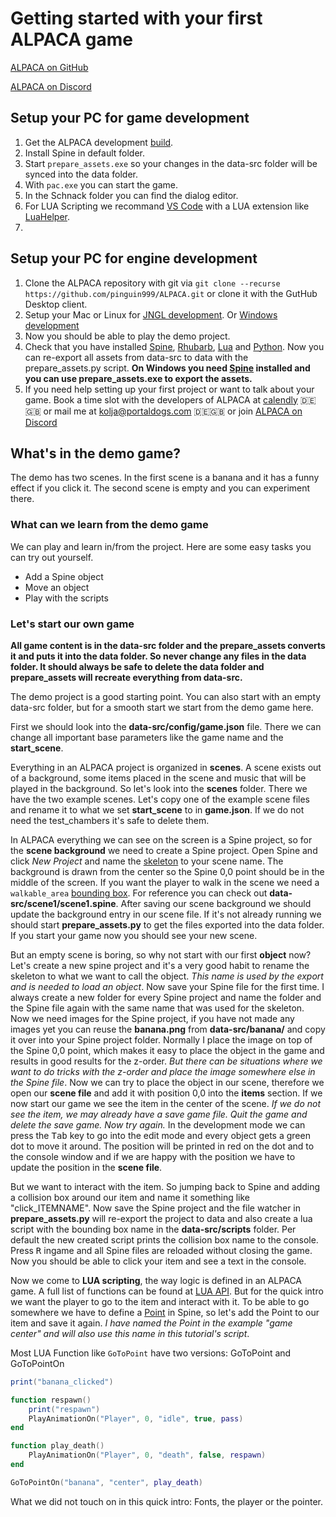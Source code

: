 # Getting started with your first ALPACA game

[ALPACA on GitHub](https://github.com/pinguin999/ALPACA)

[ALPACA on Discord](https://discord.gg/zWdnq6UJ79)

## Setup your PC for game development

1. Get the ALPACA development [build](https://alpaca-engine.de/alpaca_engine.zip).
2. Install Spine in default folder.
3. Start `prepare_assets.exe` so your changes in the data-src folder will be synced into the data folder.
4. With `pac.exe` you can start the game.
5. In the Schnack folder you can find the dialog editor.
6. For LUA Scripting we recommand [VS Code](https://code.visualstudio.com/) with a LUA extension like [LuaHelper](https://marketplace.visualstudio.com/items?itemName=yinfei.luahelper).
7.

## Setup your PC for engine development

1. Clone the ALPACA repository with git via `git clone --recurse https://github.com/pinguin999/ALPACA.git` or clone it with the GutHub Desktop client.
2. Setup your Mac or Linux for [JNGL development](https://github.com/jhasse/jngl). Or [Windows development](https://github.com/jhasse/jngl-starter)
3. Now you should be able to play the demo project.
4. Check that you have installed [Spine](http://de.esotericsoftware.com/), [Rhubarb](https://github.com/DanielSWolf/rhubarb-lip-sync/releases), [Lua](https://github.com/rjpcomputing/luaforwindows) and [Python](https://www.python.org/downloads/). Now you can re-export all assets from data-src to data with the prepare_assets.py script. **On Windows you need [Spine](http://de.esotericsoftware.com/) installed and you can use prepare_assets.exe to export the assets.**
5. If you need help setting up your first project or want to talk about your game.
Book a time slot with the developers of ALPACA at [calendly](https://calendly.com/pinguin999/pac-indie-game-development) 🇩🇪🇬🇧
or mail me at [kolja@portaldogs.com](mailto:kolja@portaldogs.com) 🇩🇪🇬🇧 or join [ALPACA on Discord](https://discord.gg/zWdnq6UJ79)

## What's in the demo game?

The demo has two scenes. In the first scene is a banana and it has a funny effect if you click it.
The second scene is empty and you can experiment there.

### What can we learn from the demo game

We can play and learn in/from the project. Here are some easy tasks you can try out yourself.

- Add a Spine object
- Move an object
- Play with the scripts

### Let's start our own game

**All game content is in the data-src folder and the prepare_assets converts it and puts it into the data folder. So never change any files in the data folder. It should always be safe to delete the data folder and prepare_assets will recreate everything from data-src.**

The demo project is a good starting point. You can also start with an empty data-src folder, but for a smooth start we start from the demo game here.

First we should look into the **data-src/config/game.json** file. There we can change all important base parameters like the game name and the **start_scene**.

Everything in an ALPACA project is organized in **scenes**. A scene exists out of a background, some items placed in the scene and music that will be played in the background. So let's look into the  **scenes** folder. There we have the two example scenes. Let's copy one of the example scene files and rename it to what we set **start_scene** to in **game.json**. If we do not need the test_chambers it's safe to delete them.

In ALPACA everything we can see on the screen is a Spine project, so for the **scene background** we need to create a Spine project. Open Spine and click *New Project* and name the [skeleton](http://esotericsoftware.com/spine-skeletons#Skeletons) to your scene name. The background is drawn from the center so the Spine 0,0 point should be in the middle of the screen. If you want the player to walk in the scene we need a `walkable_area` [bounding box](http://esotericsoftware.com/spine-bounding-boxes). For reference you can check out **data-src/scene1/scene1.spine**. After saving our scene background we should update the background entry in our scene file. If it's not already running we should start **prepare_assets.py** to get the files exported into the data folder. If you start your game now you should see your new scene.

But an empty scene is boring, so why not start with our first **object** now? Let's create a new spine project and it's a very good habit to rename the skeleton to what we want to call the object. *This name is used by the export and is needed to load an object*. Now save your Spine file for the first time. I always create a new folder for every Spine project and name the folder and the Spine file again with the same name that was used for the skeleton. Now we need images for the Spine project, if you have not made any images yet you can reuse the **banana.png** from **data-src/banana/** and copy it over into your Spine project folder.
Normally I place the image on top of the Spine 0,0 point, which makes it easy to place the object in the game and results in good results for the z-order. *But there can be situations where we want to do tricks with the z-order and place the image somewhere else in the Spine file*. Now we can try to place the object in our scene, therefore we open our **scene file** and add it with position 0,0 into the **items** section. If we now start our game we see the item in the center of the scene. *If we do not see the item, we may already have a save game file. Quit the game and delete the save game. Now try again.*
In the development mode we can press the <kbd>Tab</kbd> key to go into the edit mode and every object gets a green dot to move it around. The position will be printed in red on the dot and to the console window and if we are happy with the position we have to update the position in the **scene file**.

But we want to interact with the item. So jumping back to Spine and adding a collision box around our item and name it something like "click_ITEMNAME". Now save the Spine project and the file watcher in **prepare_assets.py** will re-export the project to data and also create a lua script with the bounding box name in the **data-src/scripts** folder. Per default the new created script prints the collision box name to the console. Press <kbd>R</kbd> ingame and all Spine files are reloaded without closing the game. Now you should be able to click your item and see a text in the console.

Now we come to **LUA scripting**, the way logic is defined in an ALPACA game. A full list of functions can be found at [LUA API](lua.md). But for the quick intro we want the player to go to the item and interact with it. To be able to go somewhere we have to define a [Point](http://esotericsoftware.com/spine-points) in Spine, so let's add the Point to our item and save it again. *I have named the Point in the example "game center" and will also use this name in this tutorial's script*.

Most LUA Function like `GoToPoint` have two versions: GoToPoint and GoToPointOn

```lua
print("banana_clicked")

function respawn()
    print("respawn")
    PlayAnimationOn("Player", 0, "idle", true, pass)
end

function play_death()
    PlayAnimationOn("Player", 0, "death", false, respawn)
end

GoToPointOn("banana", "center", play_death)
```

What we did not touch on in this quick intro: Fonts, the player or the pointer.
